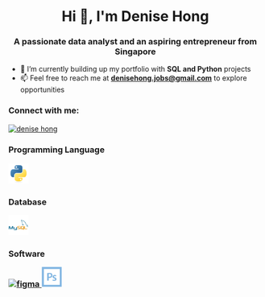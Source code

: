 <h1 align="center">Hi 👋, I'm Denise Hong</h1>
<h3 align="center">A passionate data analyst and an aspiring entrepreneur from Singapore</h3>

- 🌱 I’m currently building up my portfolio with **SQL and Python** projects
- 📫 Feel free to reach me at **denisehong.jobs@gmail.com** to explore opportunities 

<h3 align="left">Connect with me:</h3>
<p align="left">
<a href="https://linkedin.com/in/denise-hong-1b7846257" target="blank"><img align="center" src="https://raw.githubusercontent.com/rahuldkjain/github-profile-readme-generator/master/src/images/icons/Social/linked-in-alt.svg" alt="denise hong" height="30" width="40" /></a>
</p>

<h3 align="left">Programming Language 
<p align="left"> <a href="https://www.python.org" target="_blank" rel="noreferrer"> <img src="https://raw.githubusercontent.com/devicons/devicon/master/icons/python/python-original.svg" alt="python" width="40" height="40"/> </a>
<h3 align="left">Database 
<p align="left"> <a href="https://www.mysql.com/" target="_blank" rel="noreferrer"> <img src="https://raw.githubusercontent.com/devicons/devicon/master/icons/mysql/mysql-original-wordmark.svg" alt="mysql" width="40" height="40"/> </a> 
<h3 align="left">Software
<p align="left"> <a href="https://www.figma.com/" target="_blank" rel="noreferrer"> <img src="https://www.vectorlogo.zone/logos/figma/figma-icon.svg" alt="figma" width="40" height="40"/> </a><a href="https://www.photoshop.com/en" target="_blank" rel="noreferrer"> <img src="https://raw.githubusercontent.com/devicons/devicon/master/icons/photoshop/photoshop-line.svg" alt="photoshop" width="40" height="40"/> </a>  </p>
